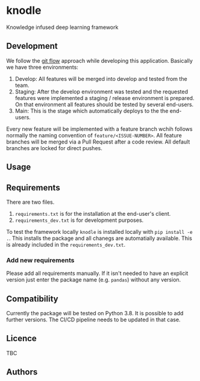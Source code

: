 # knodle

Knowledge infused deep learning framework

## Development

We follow the [git flow](https://gist.github.com/digitaljhelms/4287848) approach while developing this application. Basically we have three environments:

1. Develop: All features will be merged into develop and tested from the team.
2. Staging: After the develop environment was tested and the requested features were implemented a staging / release environment is prepared. On that environment all features should be tested by several end-users.
3. Main: This is the stage which automatically deploys to the the end-users.

Every new feature will be implemented with a feature branch wchih follows normally the naming convention of `feature/<ISSUE-NUMBER>`. All feature branches will be merged via a Pull Request after a code review. All default branches are locked for direct pushes.

## Usage

## Requirements

There are two files.

1. `requirements.txt` is for the installation at the end-user's client.
2. `requirements_dev.txt` is for development purposes.

To test the framework locally `knodle` is installed locally with `pip install -e .`. This installs the package and all chanegs are automatially available. This is already included in the `requirements_dev.txt`.

### Add new requirements

Please add all requirements manually. If it isn't needed to have an explicit version just enter the package name (e.g. `pandas`) without any version.

## Compatibility

Currently the package will be tested on Python 3.8. It is possible to add further versions. The CI/CD pipeline needs to be updated in that case.

## Licence

TBC

## Authors
